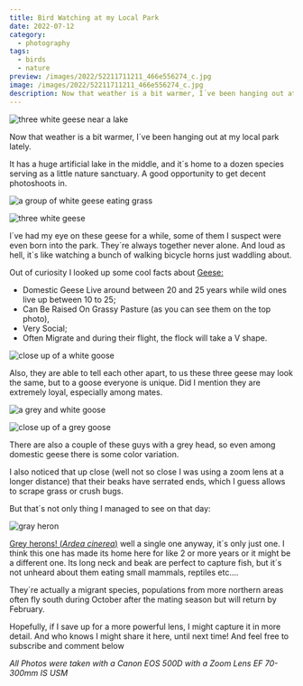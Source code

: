 ```yaml
---
title: Bird Watching at my Local Park
date: 2022-07-12
category:
  - photography
tags:
  - birds
  - nature
preview: /images/2022/52211711211_466e556274_c.jpg
image: /images/2022/52211711211_466e556274_c.jpg
description: Now that weather is a bit warmer, I´ve been hanging out at my local park lately to watch some birds
---
```

![three white geese near a lake](/images/2022/white-geese.jpg)

Now that weather is a bit warmer, I´ve been hanging out at my local park lately.

It has a huge artificial lake in the middle, and it´s home to a dozen species serving as a little nature sanctuary. A good opportunity to get decent photoshoots in.

![a group of white geese eating grass](/images/2022/52211730688_944607b246_c.jpg)

![three white geese](/images/2022/52211711211_466e556274_c.jpg)

I´ve had my eye on these geese for a while, some of them I suspect were even born into the park. They´re always together never alone. And loud as hell, it´s like watching a bunch of walking bicycle horns just waddling about.

Out of curiosity I looked up some cool facts about [Geese:](https://www.inaturalist.org/taxa/120479-Anser-anser-domesticus)

- Domestic Geese Live around between 20 and 25 years while wild ones live up between 10 to 25;
- Can Be Raised On Grassy Pasture (as you can see them on the top photo),
- Very Social;
- Often Migrate and during their flight, the flock will take a V shape.

![close up of a white goose](/images/2022/52212200200_a1c354a032_c.jpg)

Also, they are able to tell each other apart, to us these three geese may look the same, but to a goose everyone is unique. Did I mention they are extremely loyal, especially among mates.

![a grey and white goose](/images/2022/52211714666_fcab5987ac_c.jpg)

![close up of a grey goose](/images/2022/52211734258_78a9765b14_c.jpg)

There are also a couple of these guys with a grey head, so even among domestic geese there is some color variation.

I also noticed that up close (well not so close I was using a zoom lens at a longer distance) that their beaks have serrated ends, which I guess allows to scrape grass or crush bugs.

But that´s not only thing I managed to see on that day:

![gray heron](/images/2022/52211715476_177ae6fb4f_c.jpg)

[Grey herons! (*Ardea cinerea*)](https://www.inaturalist.org/taxa/4954-Ardea-cinerea) well a single one anyway, it´s only just one. I think this one has made its home here for like 2 or more years or it might be a different one. Its long neck and beak are perfect to capture fish, but it´s not unheard about them eating small mammals, reptiles etc....

They´re actually a migrant species, populations from more northern areas often fly south during October after the mating season but will return by February.

Hopefully, if I save up for a more powerful lens, I might capture it in more detail. And who knows I might share it here, until next time! And feel free to subscribe and comment below

*All Photos were taken with a Canon EOS 500D with a Zoom Lens EF 70-300mm IS USM*

